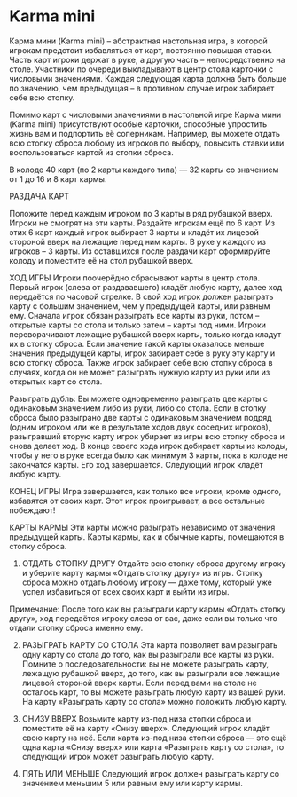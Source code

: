 # Karma mini

Карма мини (Karma mini) – абстрактная настольная игра, в которой игрокам предстоит избавляться от карт, постоянно повышая ставки. Часть карт игроки держат в руке, а другую часть – непосредственно на столе. Участники по очереди выкладывают в центр стола карточки с числовыми значениями. Каждая следующая карта должна быть больше по значению, чем предыдущая – в противном случае игрок забирает себе всю стопку.

Помимо карт с числовыми значениями в настольной игре Карма мини (Karma mini) присутствуют особые карточки, способные упростить жизнь вам и подпортить её соперникам. Например, вы можете отдать всю стопку сброса любому из игроков по выбору, повысить ставки или воспользоваться картой из стопки сброса.

В колоде 40 карт (по 2 карты каждого типа) — 32 карты со значением от 1 до 16 и 8 карт кармы.

РАЗДАЧА КАРТ

Положите перед каждым игроком по 3 карты в ряд рубашкой вверх. Игроки не смотрят на эти карты. Раздайте игрокам ещё по 6 карт. Из этих 6 карт каждый игрок выбирает 3 карты и кладёт их лицевой стороной вверх на лежащие перед ним карты. В руке у каждого из игроков – 3 карты. Из оставшихся после раздачи карт сформируйте колоду и поместите её на стол рубашкой вверх.

ХОД ИГРЫ
Игроки поочерёдно сбрасывают карты в центр стола. Первый игрок (слева от раздававшего) кладёт любую карту, далее ход передаётся по часовой стрелке. В свой ход игрок должен разыграть карту с большим значением, чем у предыдущей карты, или равным ему. Сначала игрок обязан разыграть все карты из руки, потом – открытые карты со стола и только затем – карты под ними. Игроки переворачивают лежащие рубашкой вверх карты, только когда кладут их в стопку сброса. Если значение такой карты оказалось меньше значения предыдущей карты, игрок забирает себе в руку эту карту и всю стопку сброса. Также игрок забирает себе всю стопку сброса в случаях, когда он не может разыграть нужную карту из руки или из открытых карт со стола.

Разыграть дубль: Вы можете одновременно разыграть две карты с одинаковым значением либо из руки, либо со стола. Если в стопку сброса было разыграно две карты с одинаковым значением подряд (одним игроком или же в результате ходов двух соседних игроков), разыгравший вторую карту игрок убирает из игры всю стопку сброса и снова делает
ход. В конце своего хода игрок добирает карты из колоды, чтобы у него в руке всегда было как минимум 3 карты, пока в колоде не закончатся карты. Его ход завершается. Следующий игрок кладёт любую карту.

КОНЕЦ ИГРЫ
Игра завершается, как только все игроки, кроме одного, избавятся от своих карт. Этот игрок проигрывает, а все остальные побеждают!

КАРТЫ КАРМЫ
Эти карты можно разыграть независимо от значения предыдущей карты. Карты кармы, как и обычные карты, помещаются в стопку сброса.

1. ОТДАТЬ СТОПКУ ДРУГУ
Отдайте всю стопку сброса другому игроку и уберите карту кармы «Отдать стопку другу» из игры. Стопку сброса можно отдать любому игроку — даже тому, который уже успел избавиться от всех своих карт и выйти из игры.

Примечание: После того как вы разыграли карту кармы «Отдать стопку другу», ход передаётся игроку слева от вас, даже если вы только что отдали стопку сброса именно ему.

2. РАЗЫГРАТЬ КАРТУ СО СТОЛА
Эта карта позволяет вам разыграть одну карту со стола до того, как вы разыграли все карты из руки. Помните о последовательности: вы не можете разыграть карту, лежащую рубашкой вверх, до того, как вы разыграли все лежащие лицевой стороной вверх карты. Если перед вами на столе не осталось карт, то вы можете разыграть любую карту из вашей руки. На карту «Разыграть карту со стола» можно положить любую карту. 

3. СНИЗУ ВВЕРХ
Возьмите карту из-под низа стопки сброса и поместите её на карту «Снизу вверх». Следующий игрок кладёт свою карту на неё. Если карта из-под низа стопки сброса — это ещё одна карта «Снизу вверх» или карта «Разыграть карту со стола», то следующий игрок может разыграть любую карту.

4. ПЯТЬ ИЛИ МЕНЬШЕ
Следующий игрок должен разыграть карту со значением меньшим 5 или равным ему или карту кармы.
